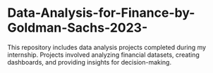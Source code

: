 # Data-Analysis-for-Finance-by-Goldman-Sachs-2023-
This repository includes data analysis projects completed during my internship. Projects involved analyzing financial datasets, creating dashboards, and providing insights for decision-making.
